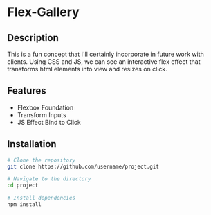 # Flex-Gallery

## Description
This is a fun concept that I'll certainly incorporate in future work with clients. Using CSS and JS, we can see an interactive flex effect that transforms html elements into view and resizes on click.

## Features
- Flexbox Foundation
- Transform Inputs
- JS Effect Bind to Click

## Installation
```bash
# Clone the repository
git clone https://github.com/username/project.git

# Navigate to the directory
cd project

# Install dependencies
npm install
